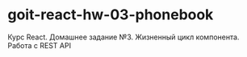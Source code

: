 # goit-react-hw-03-phonebook
Курс React. Домашнее задание №3. Жизненный цикл компонента. Работа с REST API
